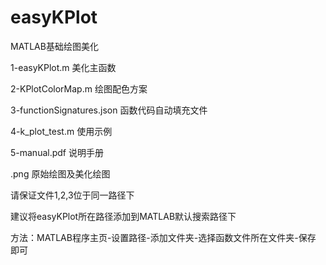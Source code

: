 # easyKPlot
MATLAB基础绘图美化

1-easyKPlot.m
美化主函数

2-KPlotColorMap.m
绘图配色方案

3-functionSignatures.json
函数代码自动填充文件

4-k_plot_test.m
使用示例

5-manual.pdf
说明手册

.png
原始绘图及美化绘图

请保证文件1,2,3位于同一路径下

建议将easyKPlot所在路径添加到MATLAB默认搜索路径下

方法：MATLAB程序主页-设置路径-添加文件夹-选择函数文件所在文件夹-保存 即可
